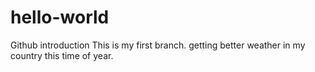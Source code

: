 # hello-world
Github introduction
This is my first branch.
getting better weather in my country this time of year.
